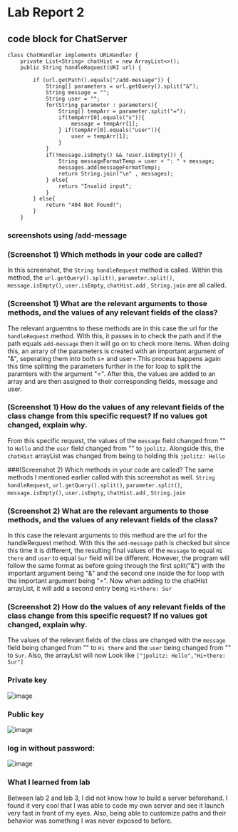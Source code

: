 # Lab Report 2

## code block for ChatServer
```
class ChatHandler implements URLHandler {
    private List<String> chatHist = new ArrayList<>();
    public String handleRequest(URI url) {
        
        if (url.getPath().equals("/add-message")) {
            String[] parameters = url.getQuery().split("&");
            String message = "";
            String user = "";
            for(String parameter : parameters){
                String[] tempArr = parameter.split("=");
                if(tempArr[0].equals("s")){
                    message = tempArr[1];
                } if(tempArr[0].equals("user")){
                    user = tempArr[1];
                }
            }
            if(!message.isEmpty() && !user.isEmpty()) {
                String messageFormatTemp = user + ": " + message;
                messages.add(messageFormatTemp);
                return String.join("\n" , messages);
            } else{
                return "Invalid input";
            }    
        } else{
            return "404 Not Found!";
        }    
    }
  ```
### screenshots using /add-message

### (Screenshot 1) Which methods in your code are called?
In this screenshot, the `String handleRequest` method is called. Within this method, the `url.getQuery().split()`, `parameter.split()`, `message.isEmpty()`, `user.isEmpty`, `chatHist.add` , `String.join` are all called.

### (Screenshot 1) What are the relevant arguments to those methods, and the values of any relevant fields of the class?

The relevant arguemtns to these methods are in this case the url for the `handleRequest` method. With this, it passes in to check the path and if the path equals `add-message` then it will go on to check more items. When doing this, an arrary of the parameters is created with an important argument of "&", seperating them into both s=<string> and user=<string>.This process happens again this time splitting the parameters further in the for loop to split the paramters with the argument "=". After this, the values are added to an array and are then assigned to their corresponding fields, message and user. 

### (Screenshot 1) How do the values of any relevant fields of the class change from this specific request? If no values got changed, explain why.

From this specific request, the values of the `message` field changed from "" to `Hello` and the `user` field changed from "" to `jpolitz`. Alongside this, the `chatHist` arrayList was changed from being to holding this `jpolitz: Hello`

###(Screenshot 2) Which methods in your code are called?
The same methods I mentioned earlier called with this screenshot as well. `String handleRequest`, `url.getQuery().split()`, `parameter.split()`, `message.isEmpty()`, `user.isEmpty`, `chatHist.add` , `String.join`

### (Screenshot 2) What are the relevant arguments to those methods, and the values of any relevant fields of the class?

In this case the relevant arguments to this method are the url for the handleRequest method. With this the `add-message` path is checked but since this time it is different, the resulting final values of the `message` to equal `Hi there` and `user` to equal `Sur` field will be different. However, the program will follow the same format as before going through the first split("&") with the important argument being "&" and the second one inside the for loop with the important argument being "=". Now when adding to the chatHist arrayList, it will add a second entry being `Hi+there: Sur`

### (Screenshot 2) How do the values of any relevant fields of the class change from this specific request? If no values got changed, explain why.

The values of the relevant fields of the class are changed with the `message` field being changed from "" to `Hi there` and the `user` being changed from "" to `Sur`. Also, the arrayList will now Look like `["jpolitz: Hello","Hi+there: Sur"]`

### Private key
![image](https://github.com/sur-shah/cse15l-lab-reports/assets/156368641/45f96e34-003a-4249-91e5-0a33ce7a502c)

### Public key
![image](https://github.com/sur-shah/cse15l-lab-reports/assets/156368641/18712236-f0af-434c-bcd3-2b88047c3cec)


### log in without password:
![image](https://github.com/sur-shah/cse15l-lab-reports/assets/156368641/501b32f4-f3a0-4088-b0c4-371dfe12ea0a)



### What I learned from lab
Between lab 2 and lab 3, I did not know how to build a server beforehand. I found it very cool that I was able to code my own server and see it launch very fast in front of my eyes. Also, being able to customize paths and their behavior was something I was never exposed to before.



